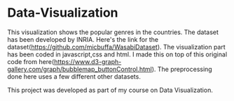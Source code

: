 # Data-Visualization
This visualization shows the popular genres in the countries. The dataset has been developed by INRIA. Here's the link for the dataset(https://github.com/micbuffa/WasabiDataset).
The visualization part has been coded in javascript,css and html. I made this on top of this original code from here(https://www.d3-graph-gallery.com/graph/bubblemap_buttonControl.html). The preprocessing done here uses a few different other datasets.

This project was developed as part of my course on Data Visualization.
